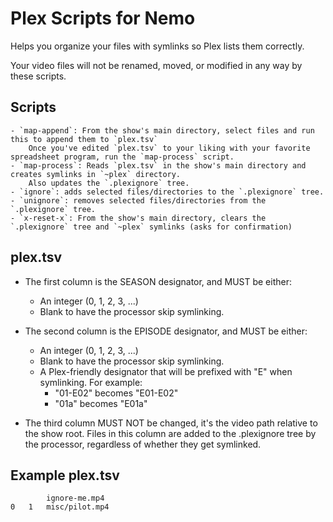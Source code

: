 # Plex Scripts for Nemo

Helps you organize your files with symlinks so Plex lists them correctly.

Your video files will not be renamed, moved, or modified in any way by these scripts.

## Scripts
    - `map-append`: From the show's main directory, select files and run this to append them to `plex.tsv`
        Once you've edited `plex.tsv` to your liking with your favorite spreadsheet program, run the `map-process` script.
    - `map-process`: Reads `plex.tsv` in the show's main directory and creates symlinks in `~plex` directory.
        Also updates the `.plexignore` tree.
    - `ignore`: adds selected files/directories to the `.plexignore` tree.
    - `unignore`: removes selected files/directories from the `.plexignore` tree.
    - `x-reset-x`: From the show's main directory, clears the `.plexignore` tree and `~plex` symlinks (asks for confirmation)

## plex.tsv
- The first column is the SEASON designator, and MUST be either:
    - An integer (0, 1, 2, 3, ...)
    - Blank to have the processor skip symlinking.

- The second column is the EPISODE designator, and MUST be either:
    - An integer (0, 1, 2, 3, ...)
    - Blank to have the processor skip symlinking.
    - A Plex-friendly designator that will be prefixed with "E" when symlinking. For example:
        - "01-E02" becomes "E01-E02"
        - "01a" becomes "E01a"

- The third column MUST NOT be changed, it's the video path relative to the show root.
    Files in this column are added to the .plexignore tree by the processor,
    regardless of whether they get symlinked.

## Example plex.tsv
```
		ignore-me.mp4
0	1	misc/pilot.mp4
```
